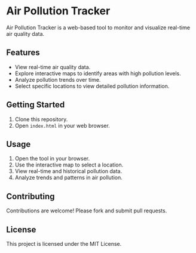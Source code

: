 # Air Pollution Tracker

Air Pollution Tracker is a web-based tool to monitor and visualize real-time air quality data.

## Features

- View real-time air quality data.
- Explore interactive maps to identify areas with high pollution levels.
- Analyze pollution trends over time.
- Select specific locations to view detailed pollution information.

## Getting Started

1. Clone this repository.
2. Open `index.html` in your web browser.

## Usage

1. Open the tool in your browser.
2. Use the interactive map to select a location.
3. View real-time and historical pollution data.
4. Analyze trends and patterns in air pollution.

## Contributing

Contributions are welcome! Please fork and submit pull requests.

## License

This project is licensed under the MIT License.

